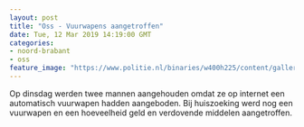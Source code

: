 ```yaml
---
layout: post
title: "Oss - Vuurwapens aangetroffen"
date: Tue, 12 Mar 2019 14:19:00 GMT
categories: 
- noord-brabant 
- oss 
feature_image: "https://www.politie.nl/binaries/w400h225/content/gallery/politie/nieuws/2019/maart/09-ob/ak47.jpg"
---
```


Op dinsdag werden twee mannen aangehouden omdat ze op internet een automatisch vuurwapen hadden aangeboden. Bij huiszoeking werd nog een vuurwapen en een hoeveelheid geld en verdovende middelen aangetroffen.
